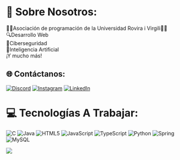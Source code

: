 # 💫 Sobre Nosotros:
👨‍💻Asociación de programación de la Universidad Rovira i Virgili👩‍💻<br>🔍Desarrollo Web<br>🔏Ciberseguridad<br>🤖Inteligencia Artificial<br>¡Y mucho más!


## 🌐 Contáctanos:
[![Discord](https://img.shields.io/badge/Discord-%237289DA.svg?logo=discord&logoColor=white)](https://discord.com/invite/bGajFXs7) [![Instagram](https://img.shields.io/badge/Instagram-%23E4405F.svg?logo=Instagram&logoColor=white)](https://www.instagram.com/code_urv/) [![LinkedIn](https://img.shields.io/badge/LinkedIn-%230077B5.svg?logo=linkedin&logoColor=white)](https://www.linkedin.com/in/codeurv/) 

# 💻 Tecnologías A Trabajar:
![C](https://img.shields.io/badge/c-%2300599C.svg?style=for-the-badge&logo=c&logoColor=white) ![Java](https://img.shields.io/badge/java-%23ED8B00.svg?style=for-the-badge&logo=openjdk&logoColor=white) ![HTML5](https://img.shields.io/badge/html5-%23E34F26.svg?style=for-the-badge&logo=html5&logoColor=white) ![JavaScript](https://img.shields.io/badge/javascript-%23323330.svg?style=for-the-badge&logo=javascript&logoColor=%23F7DF1E) ![TypeScript](https://img.shields.io/badge/typescript-%23007ACC.svg?style=for-the-badge&logo=typescript&logoColor=white) ![Python](https://img.shields.io/badge/python-3670A0?style=for-the-badge&logo=python&logoColor=ffdd54) ![Spring](https://img.shields.io/badge/spring-%236DB33F.svg?style=for-the-badge&logo=spring&logoColor=white) ![MySQL](https://img.shields.io/badge/mysql-4479A1.svg?style=for-the-badge&logo=mysql&logoColor=white)



[![](https://visitcount.itsvg.in/api?id=CodeURV&icon=0&color=0)](https://visitcount.itsvg.in)

<!-- Proudly created with GPRM ( https://gprm.itsvg.in ) -->
